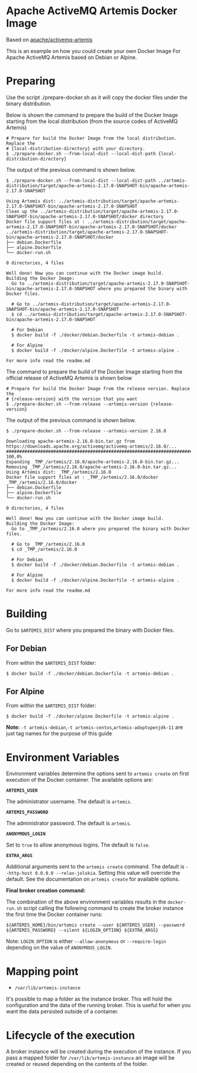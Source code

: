 # Apache ActiveMQ Artemis Docker Image

Based on [apache/activemq-artemis](https://github.com/apache/activemq-artemis/tree/main/artemis-docker)

This is an example on how you could create your own Docker Image For Apache 
ActiveMQ Artemis based on Debian or Alpine.

# Preparing

Use the script ./prepare-docker.sh as it will copy the docker files under the 
binary distribution.

Below is shown the command to prepare the build of the Docker Image starting 
from the local distribution (from the source codes of ActiveMQ Artemis)
```
# Prepare for build the Docker Image from the local distribution. Replace the 
# {local-distribution-directory} with your directory.
$ ./prepare-docker.sh --from-local-dist --local-dist-path {local-distribution-directory}
```

The output of the previous command is shown below.

```
$ ./prepare-docker.sh --from-local-dist --local-dist-path ../artemis-distribution/target/apache-artemis-2.17.0-SNAPSHOT-bin/apache-artemis-2.17.0-SNAPSHOT

Using Artemis dist: ../artemis-distribution/target/apache-artemis-2.17.0-SNAPSHOT-bin/apache-artemis-2.17.0-SNAPSHOT
Clean up the ../artemis-distribution/target/apache-artemis-2.17.0-SNAPSHOT-bin/apache-artemis-2.17.0-SNAPSHOT/docker directory
Docker file support files at : ../artemis-distribution/target/apache-artemis-2.17.0-SNAPSHOT-bin/apache-artemis-2.17.0-SNAPSHOT/docker
../artemis-distribution/target/apache-artemis-2.17.0-SNAPSHOT-bin/apache-artemis-2.17.0-SNAPSHOT/docker
├── debian.Dockerfile
├── alpine.Dockerfile
└── docker-run.sh

0 directories, 4 files

Well done! Now you can continue with the Docker image build.
Building the Docker Image:
  Go to ../artemis-distribution/target/apache-artemis-2.17.0-SNAPSHOT-bin/apache-artemis-2.17.0-SNAPSHOT where you prepared the binary with Docker files.

  # Go to ../artemis-distribution/target/apache-artemis-2.17.0-SNAPSHOT-bin/apache-artemis-2.17.0-SNAPSHOT
  $ cd ../artemis-distribution/target/apache-artemis-2.17.0-SNAPSHOT-bin/apache-artemis-2.17.0-SNAPSHOT

  # For Debian
  $ docker build -f ./docker/debian.Dockerfile -t artemis-debian .

  # For Alpine
  $ docker build -f ./docker/alpine.Dockerfile -t artemis-alpine .

For more info read the readme.md

```

The command to prepare the build of the Docker Image starting from the official 
release of ActiveMQ Artemis is shown below
```
# Prepare for build the Docker Image from the release version. Replace the
# {release-version} with the version that you want 
$ ./prepare-docker.sh --from-release --artemis-version {release-version}
```

The output of the previous command is shown below.

```
$ ./prepare-docker.sh --from-release --artemis-version 2.16.0

Downloading apache-artemis-2.16.0-bin.tar.gz from https://downloads.apache.org/activemq/activemq-artemis/2.16.0/...
################################################################################################################################################################################################################################ 100,0%
Expanding _TMP_/artemis/2.16.0/apache-artemis-2.16.0-bin.tar.gz...
Removing _TMP_/artemis/2.16.0/apache-artemis-2.16.0-bin.tar.gz...
Using Artemis dist: _TMP_/artemis/2.16.0
Docker file support files at : _TMP_/artemis/2.16.0/docker
_TMP_/artemis/2.16.0/docker
├── debian.Dockerfile
├── alpine.Dockerfile
└── docker-run.sh

0 directories, 4 files

Well done! Now you can continue with the Docker image build.
Building the Docker Image:
  Go to _TMP_/artemis/2.16.0 where you prepared the binary with Docker files.

  # Go to _TMP_/artemis/2.16.0
  $ cd _TMP_/artemis/2.16.0

  # For Debian
  $ docker build -f ./docker/debian.Dockerfile -t artemis-debian .

  # For Alpine
  $ docker build -f ./docker/alpine.Dockerfile -t artemis-alpine .

For more info read the readme.md
```

# Building

Go to `$ARTEMIS_DIST` where you prepared the binary with Docker files.

## For Debian

From within the `$ARTEMIS_DIST` folder:
```
$ docker build -f ./docker/debian.Dockerfile -t artemis-debian .
```

## For Alpine

From within the `$ARTEMIS_DIST` folder:
```
$ docker build -f ./docker/alpine.Dockerfile -t artemis-alpine .
```

**Note:**
`-t artemis-debian`,`-t artemis-centos`,`artemis-adoptopenjdk-11` are just tag 
names for the purpose of this guide


# Environment Variables

Environment variables determine the options sent to `artemis create` on first execution of the Docker
container. The available options are: 

**`ARTEMIS_USER`**

The administrator username. The default is `artemis`.

**`ARTEMIS_PASSWORD`**

The administrator password. The default is `artemis`.

**`ANONYMOUS_LOGIN`**

Set to `true` to allow anonymous logins. The default is `false`.

**`EXTRA_ARGS`**

Additional arguments sent to the `artemis create` command. The default is `--http-host 0.0.0.0 --relax-jolokia`.
Setting this value will override the default. See the documentation on `artemis create` for available options.

**Final broker creation command:**

The combination of the above environment variables results in the `docker-run.sh` script calling
the following command to create the broker instance the first time the Docker container runs:

    ${ARTEMIS_HOME}/bin/artemis create --user ${ARTEMIS_USER} --password ${ARTEMIS_PASSWORD} --silent ${LOGIN_OPTION} ${EXTRA_ARGS}

Note: `LOGIN_OPTION` is either `--allow-anonymous` or `--require-login` depending on the value of `ANONYMOUS_LOGIN`.

# Mapping point

- `/var/lib/artemis-instance`

It's possible to map a folder as the instance broker.
This will hold the configuration and the data of the running broker. This is useful for when you want the data persisted outside of a container.


# Lifecycle of the execution

A broker instance will be created during the execution of the instance. If you pass a mapped folder for `/var/lib/artemis-instance` an image will be created or reused depending on the contents of the folder.
